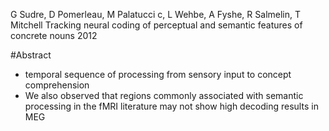 G Sudre, D Pomerleau, M Palatucci c, L Wehbe, A Fyshe, R Salmelin, T Mitchell
Tracking neural coding of perceptual and semantic features of concrete nouns
2012

#Abstract

* temporal sequence of processing from sensory input to concept comprehension
* We also observed that
  regions commonly associated with semantic processing in the fMRI literature
  may not show high decoding results in MEG
